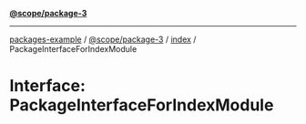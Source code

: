 [**@scope/package-3**](../index.md)

***

[packages-example](../../../packages.md) / [@scope/package-3](../index.md) / [index](../module_index.md) / PackageInterfaceForIndexModule

# Interface: PackageInterfaceForIndexModule

